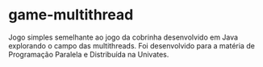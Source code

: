 # game-multithread
Jogo simples semelhante ao jogo da cobrinha desenvolvido em Java explorando o campo das multithreads. Foi desenvolvido para a matéria de Programação Paralela e Distribuída na Univates.
